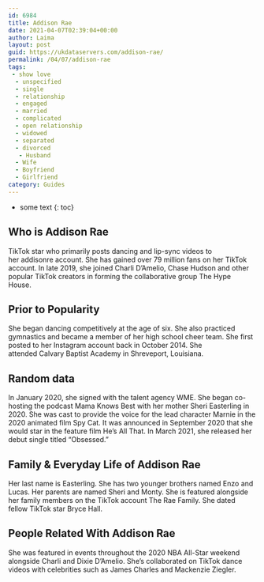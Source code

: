 ```yaml
---
id: 6984
title: Addison Rae
date: 2021-04-07T02:39:04+00:00
author: Laima
layout: post
guid: https://ukdataservers.com/addison-rae/
permalink: /04/07/addison-rae
tags:
 - show love
  - unspecified
  - single
  - relationship
  - engaged
  - married
  - complicated
  - open relationship
  - widowed
  - separated
  - divorced
   - Husband
  - Wife
  - Boyfriend
  - Girlfriend
category: Guides
---
```


* some text
{: toc}


## Who is Addison Rae
                  
                  
                  
TikTok star who primarily posts dancing and lip-sync videos to her addisonre account. She has gained over 79 million fans on her TikTok account. In late 2019, she joined Charli D&#8217;Amelio, Chase Hudson and other popular TikTok creators in forming the collaborative group The Hype House. 
                  
              
            
              
            
                
                
                
## Prior to Popularity
                  
                  
                  
She began dancing competitively at the age of six. She also practiced gymnastics and became a member of her high school cheer team. She first posted to her Instagram account back in October 2014. She attended Calvary Baptist Academy in Shreveport, Louisiana.  
                  
              
            
              
            
                
                
                
## Random data
                  
                  
                  
In January 2020, she signed with the talent agency WME. She began co-hosting the podcast Mama Knows Best with her mother Sheri Easterling in 2020. She was cast to provide the voice for the lead character Marnie in the 2020 animated film Spy Cat. It was announced in September 2020 that she would star in the feature film He&#8217;s All That. In March 2021, she released her debut single titled &#8220;Obsessed.&#8221;
                  
              
            
              
            
                
                
                
## Family & Everyday Life of Addison Rae
                  
                  
                  
Her last name is Easterling. She has two younger brothers named Enzo and Lucas. Her parents are named Sheri and Monty. She is featured alongside her family members on the TikTok account The Rae Family. She dated fellow TikTok star Bryce Hall.
                  
              
            
              
            
                
                
                
## People Related With Addison Rae
                  
                  
                  
She was featured in events throughout the 2020 NBA All-Star weekend alongside Charli and Dixie D&#8217;Amelio. She&#8217;s collaborated on TikTok dance videos with celebrities such as James Charles and Mackenzie Ziegler.
                  
              
            
              
            
                
              
            
              
              
            
            
              
            
          
          
          